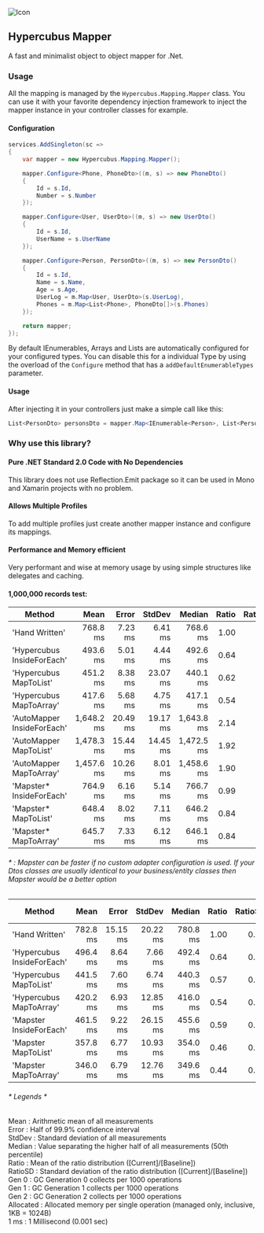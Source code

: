 ![Icon](https://avatars.githubusercontent.com/u/29736865?s=128&v=4)

## Hypercubus Mapper
A fast and minimalist object to object mapper for .Net.

### Usage

All the mapping is managed by the `Hypercubus.Mapping.Mapper` class. You can use it with your favorite dependency injection framework to inject the mapper instance in your controller classes for example.

#### Configuration
```csharp
services.AddSingleton(sc =>
{
    var mapper = new Hypercubus.Mapping.Mapper();

    mapper.Configure<Phone, PhoneDto>((m, s) => new PhoneDto()
    {
        Id = s.Id,
        Number = s.Number
    });

    mapper.Configure<User, UserDto>((m, s) => new UserDto()
    {
        Id = s.Id,
        UserName = s.UserName
    });

    mapper.Configure<Person, PersonDto>((m, s) => new PersonDto()
    {
        Id = s.Id,
        Name = s.Name,
        Age = s.Age,
        UserLog = m.Map<User, UserDto>(s.UserLog),
        Phones = m.Map<List<Phone>, PhoneDto[]>(s.Phones)
    });

    return mapper;
});
```
By default IEnumerables, Arrays and Lists are automatically configured for your configured types. You can disable this for a individual Type by using the overload of the `Configure` method that has a `addDefaultEnumerableTypes` parameter.

#### Usage
After injecting it in your controllers just make a simple call like this:

```csharp
List<PersonDto> personsDto = mapper.Map<IEnumerable<Person>, List<PersonDto>>(persons);
```

### Why use this library?

#### Pure .NET Standard 2.0 Code with No Dependencies

This library does not use Reflection.Emit package so it can be used in Mono and Xamarin projects with no problem.


#### Allows Multiple Profiles

To add multiple profiles just create another mapper instance and configure its mappings.


#### Performance and Memory efficient
Very performant and wise at memory usage by using simple structures like delegates and caching.

#### 1,000,000 records test:

|                     Method |       Mean |    Error |   StdDev |     Median | Ratio | RatioSD |      Gen 0 |      Gen 1 |     Gen 2 | Allocated |
|--------------------------- |-----------:|---------:|---------:|-----------:|------:|--------:|-----------:|-----------:|----------:|----------:|
|             'Hand Written' |   768.8 ms |  7.23 ms |  6.41 ms |   768.6 ms |  1.00 |    0.00 | 40000.0000 | 13000.0000 |         - |    244 MB |
| 'Hypercubus InsideForEach' |   493.6 ms |  5.01 ms |  4.44 ms |   492.6 ms |  0.64 |    0.01 | 28000.0000 |  9000.0000 |         - |    184 MB |
|     'Hypercubus MapToList' |   451.2 ms |  8.38 ms | 23.07 ms |   440.1 ms |  0.62 |    0.03 | 28000.0000 |  9000.0000 |         - |    184 MB |
|    'Hypercubus MapToArray' |   417.6 ms |  5.68 ms |  4.75 ms |   417.1 ms |  0.54 |    0.01 | 28000.0000 |  9000.0000 |         - |    175 MB |
| 'AutoMapper InsideForEach' | 1,648.2 ms | 20.49 ms | 19.17 ms | 1,643.8 ms |  2.14 |    0.03 | 51000.0000 | 18000.0000 | 1000.0000 |    314 MB |
|     'AutoMapper MapToList' | 1,478.3 ms | 15.44 ms | 14.45 ms | 1,472.5 ms |  1.92 |    0.03 | 51000.0000 | 18000.0000 | 1000.0000 |    314 MB |
|    'AutoMapper MapToArray' | 1,457.6 ms | 10.26 ms |  8.01 ms | 1,458.6 ms |  1.90 |    0.02 | 51000.0000 | 18000.0000 | 1000.0000 |    305 MB |
|   'Mapster* InsideForEach' |   764.9 ms |  6.16 ms |  5.14 ms |   766.7 ms |  0.99 |    0.01 | 37000.0000 | 12000.0000 |         - |    237 MB |
|       'Mapster* MapToList' |   648.4 ms |  8.02 ms |  7.11 ms |   646.2 ms |  0.84 |    0.01 | 37000.0000 | 12000.0000 |         - |    229 MB |
|      'Mapster* MapToArray' |   645.7 ms |  7.33 ms |  6.12 ms |   646.1 ms |  0.84 |    0.01 | 37000.0000 | 12000.0000 |         - |    229 MB |

###### * : Mapster can be faster if no custom adapter configuration is used. If your Dtos classes are usually identical to your business/entity classes then Mapster would be a better option

|                     Method |       Mean |    Error |    StdDev |     Median | Ratio | RatioSD |      Gen 0 |      Gen 1 |     Gen 2 | Allocated |
|--------------------------- |-----------:|---------:|----------:|-----------:|------:|--------:|-----------:|-----------:|----------:|----------:|
|             'Hand Written' |   782.8 ms | 15.15 ms |  20.22 ms |   780.8 ms |  1.00 |    0.00 | 40000.0000 | 13000.0000 |         - |    244 MB |
| 'Hypercubus InsideForEach' |   496.4 ms |  8.64 ms |   7.66 ms |   492.4 ms |  0.64 |    0.02 | 28000.0000 |  9000.0000 |         - |    184 MB |
|     'Hypercubus MapToList' |   441.5 ms |  7.60 ms |   6.74 ms |   440.3 ms |  0.57 |    0.02 | 28000.0000 |  9000.0000 |         - |    184 MB |
|    'Hypercubus MapToArray' |   420.2 ms |  6.93 ms |  12.85 ms |   416.0 ms |  0.54 |    0.03 | 28000.0000 |  9000.0000 |         - |    175 MB |
|    'Mapster InsideForEach' |   461.5 ms |  9.22 ms |  26.15 ms |   455.6 ms |  0.59 |    0.03 | 29000.0000 | 10000.0000 |         - |    191 MB |
|        'Mapster MapToList' |   357.8 ms |  6.77 ms |  10.93 ms |   354.0 ms |  0.46 |    0.02 | 29000.0000 | 10000.0000 |         - |    183 MB |
|       'Mapster MapToArray' |   346.0 ms |  6.79 ms |  12.76 ms |   349.6 ms |  0.44 |    0.02 | 29000.0000 | 10000.0000 |         - |    183 MB |

###### * Legends *
 Mean      : Arithmetic mean of all measurements\
  Error     : Half of 99.9% confidence interval\
  StdDev    : Standard deviation of all measurements\
  Median    : Value separating the higher half of all measurements (50th percentile)\
  Ratio     : Mean of the ratio distribution ([Current]/[Baseline])\
  RatioSD   : Standard deviation of the ratio distribution ([Current]/[Baseline])\
  Gen 0     : GC Generation 0 collects per 1000 operations\
  Gen 1     : GC Generation 1 collects per 1000 operations\
  Gen 2     : GC Generation 2 collects per 1000 operations\
  Allocated : Allocated memory per single operation (managed only, inclusive, 1KB = 1024B)\
  1 ms      : 1 Millisecond (0.001 sec)
